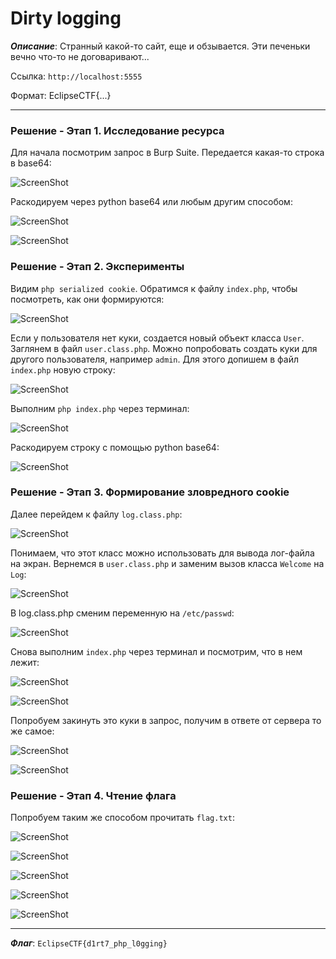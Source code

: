 # Dirty logging

***Описание***: Странный какой-то сайт, еще и обзывается. Эти печеньки вечно что-то не договаривают...

Ссылка: `http://localhost:5555`

Формат: EclipseCTF{...}

---
### Решение - Этап 1. Исследование ресурса

Для начала посмотрим запрос в Burp Suite. Передается какая-то строка в base64:

![ScreenShot](screenshots/Dirty-logging-1.png)

Раскодируем через python base64 или любым другим способом:

![ScreenShot](screenshots/Dirty-logging-2.png)

![ScreenShot](screenshots/Dirty-logging-3.png)
### Решение - Этап 2. Эксперименты

Видим `php serialized cookie`. Обратимся к файлу `index.php`, чтобы посмотреть, как они формируются:

![ScreenShot](screenshots/Dirty-logging-4.png)

Если у пользователя нет куки, создается новый объект класса `User`. Заглянем в файл `user.class.php`. Можно попробовать создать куки для другого пользователя, например `admin`. Для этого допишем в файл `index.php` новую строку:

![ScreenShot](screenshots/Dirty-logging-5.png)

Выполним `php index.php` через терминал:

![ScreenShot](screenshots/Dirty-logging-6.png)

Раскодируем строку с помощью python base64:

![ScreenShot](screenshots/Dirty-logging-7.png)
### Решение - Этап 3. Формирование зловредного cookie

Далее перейдем к файлу `log.class.php`:

![ScreenShot](screenshots/Dirty-logging-8.png)

Понимаем, что этот класс можно использовать для вывода лог-файла на экран. Вернемся в `user.class.php` и заменим вызов класса `Welcome` на `Log`:

![ScreenShot](screenshots/Dirty-logging-9.png)

В log.class.php сменим переменную на `/etc/passwd`:

![ScreenShot](screenshots/Dirty-logging-10.png)

Снова выполним `index.php` через терминал и посмотрим, что в нем лежит:

![ScreenShot](screenshots/Dirty-logging-11.png)

![ScreenShot](screenshots/Dirty-logging-12.png)

Попробуем закинуть это куки в запрос, получим в ответе от сервера то же самое:

![ScreenShot](screenshots/Dirty-logging-13.png)

![ScreenShot](screenshots/Dirty-logging-14.png)
### Решение - Этап 4. Чтение флага

Попробуем таким же способом прочитать `flag.txt`:

![ScreenShot](screenshots/Dirty-logging-15.png)

![ScreenShot](screenshots/Dirty-logging-16.png)

![ScreenShot](screenshots/Dirty-logging-17.png)

![ScreenShot](screenshots/Dirty-logging-18.png)

![ScreenShot](screenshots/Dirty-logging-19.png)

---

***Флаг***: `EclipseCTF{d1rt7_php_l0gging}`

